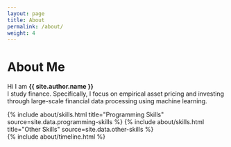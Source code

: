```yaml
---
layout: page
title: About
permalink: /about/
weight: 4
---
```


# **About Me**

Hi I am **{{ site.author.name }}** <br>
I study finance. Specifically, I focus on empirical asset pricing and investing through large-scale financial data processing using machine learning.

<div class="row">
{% include about/skills.html title="Programming Skills" source=site.data.programming-skills %}
{% include about/skills.html title="Other Skills" source=site.data.other-skills %}
</div>

<div class="row">
{% include about/timeline.html %}
</div>